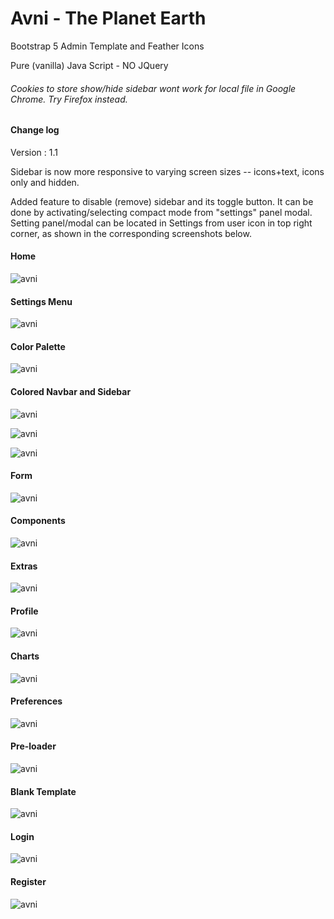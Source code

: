 # Avni - The Planet Earth
Bootstrap 5 Admin Template and Feather Icons

Pure (vanilla) Java Script - NO JQuery

<h6> Cookies to store show/hide sidebar wont work for local file in Google Chrome. Try Firefox instead. </h6>


<h4>Change log</h4>

Version : 1.1


Sidebar is now more responsive to varying screen sizes -- icons+text, icons only and hidden.


Added feature to disable (remove) sidebar and its toggle button. It can be done by activating/selecting compact mode  from "settings" panel modal. Setting panel/modal can be located in Settings from user icon in top right corner, as shown in the corresponding screenshots below.



<h4> Home </h4>

![avni](https://github.com/ajkr195/Avni/blob/main/screenshots/dashboard.jpg)

<h4> Settings Menu </h4>

![avni](https://github.com/ajkr195/Avni/blob/main/screenshots/settingsmodal.jpg)

<h4> Color Palette </h4>

![avni](https://github.com/ajkr195/Avni/blob/main/screenshots/settingswidget.jpg)

<h4> Colored Navbar and Sidebar </h4>

![avni](https://github.com/ajkr195/Avni/blob/main/screenshots/dashboard2.jpg)

![avni](https://github.com/ajkr195/Avni/blob/main/screenshots/dashboard3.jpg)

![avni](https://github.com/ajkr195/Avni/blob/main/screenshots/dashboard4.jpg)


<h4> Form </h4>

![avni](https://github.com/ajkr195/Avni/blob/main/screenshots/form.jpg)

<h4> Components </h4>

![avni](https://github.com/ajkr195/Avni/blob/main/screenshots/components.jpg)


<h4> Extras </h4>

![avni](https://github.com/ajkr195/Avni/blob/main/screenshots/extras.jpg)


<h4> Profile </h4>

![avni](https://github.com/ajkr195/Avni/blob/main/screenshots/profile.jpg)

<h4> Charts </h4>

![avni](https://github.com/ajkr195/Avni/blob/main/screenshots/charts.jpg)

<h4> Preferences </h4>

![avni](https://github.com/ajkr195/Avni/blob/main/screenshots/preferences.jpg)


<h4> Pre-loader </h4>

![avni](https://github.com/ajkr195/Avni/blob/main/screenshots/pre-loader.gif)

<h4> Blank Template </h4>

![avni](https://github.com/ajkr195/Avni/blob/main/screenshots/blank.jpg)

<h4> Login </h4>

![avni](https://github.com/ajkr195/Avni/blob/main/screenshots/logindialog.jpg)

<h4> Register </h4>

![avni](https://github.com/ajkr195/Avni/blob/main/screenshots/registerdialog.jpg)


